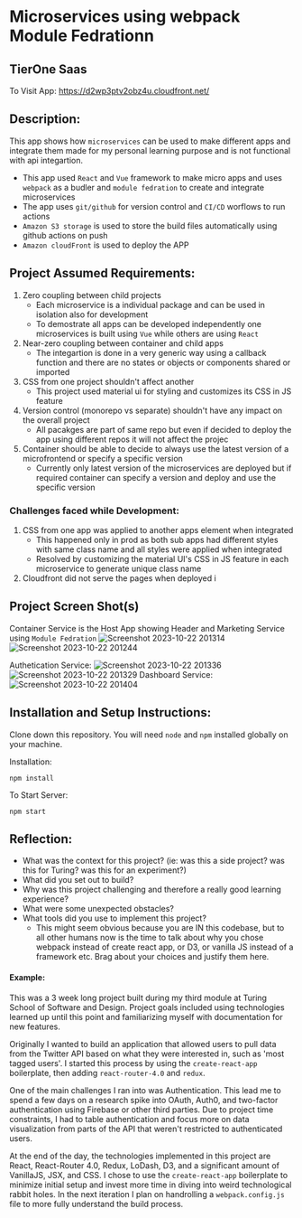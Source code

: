 # Microservices using webpack Module Fedrationn

## TierOne Saas 
To Visit App:
https://d2wp3ptv2obz4u.cloudfront.net/ 

## Description:
This app shows how `microservices` can be used to make different apps and integrate them made for my personal  learning purpose and is not functional with api integartion.
* This app used `React` and `Vue` framework to make micro apps and uses `webpack` as a budler and `module fedration` to create and integrate microservices
* The app uses `git/github` for version control and `CI/CD` worflows to run actions
* `Amazon S3 storage` is used to store the build files automatically using github actions on push
* `Amazon cloudFront` is used to deploy the APP

## Project Assumed Requirements:
1. Zero coupling between child projects
   - Each microservice is a individual package and can be used in isolation also for development
   -  To demostrate all apps can be developed independently one microservices  is built using `Vue` while others are using `React`
2. Near-zero coupling between container and child apps
   - The integartion is done in a very generic way using a callback function and there are no states or objects or components shared or imported
3. CSS from one project shouldn't affect another
   - This project used material ui for styling and customizes its CSS in JS feature  
4. Version control (monorepo vs separate) shouldn't have any impact on the overall project
   - All pacakges are part of same repo but even if decided to deploy the app using different repos it will not affect the projec
5. Container should be able to decide to always use the latest version of a microfrontend or specify a specific version
    - Currently only latest version of the microservices are deployed  but if required container can specify a version and deploy and use the specific version 

### Challenges faced while Development:
1. CSS from one app was applied to another apps element when integrated
   - This happened only in prod as both sub apps had different styles with same class name and all styles were applied when integrated 
   - Resolved by customizing the material UI's CSS in JS feature in each microservice to generate unique class name
2.  Cloudfront did not serve the pages when deployed i

## Project Screen Shot(s)
Container Service is the Host App showing Header and Marketing Service using `Module Fedration`
![Screenshot 2023-10-22 201314](https://github.com/legendvi/module_fedration_tierOneSaas/assets/41253273/5e6dcb2b-ec49-476b-a95d-a3f32f41efdc)
![Screenshot 2023-10-22 201244](https://github.com/legendvi/module_fedration_tierOneSaas/assets/41253273/525b8084-26e2-4bf6-8c0d-2ca4dc012d5b)

Authetication Service:
![Screenshot 2023-10-22 201336](https://github.com/legendvi/module_fedration_tierOneSaas/assets/41253273/5e9f551d-ce22-4a07-9bf7-faf535b1db7e)
![Screenshot 2023-10-22 201329](https://github.com/legendvi/module_fedration_tierOneSaas/assets/41253273/dffd7ea4-8734-4526-bce3-6dba119557b9)
Dashboard Service:
![Screenshot 2023-10-22 201404](https://github.com/legendvi/module_fedration_tierOneSaas/assets/41253273/585bd5ef-6e4a-4360-ad63-11059c69ff7f)

## Installation and Setup Instructions:
  
Clone down this repository. You will need `node` and `npm` installed globally on your machine.  

Installation:

`npm install`  

To Start Server:

`npm start`  

## Reflection:

  - What was the context for this project? (ie: was this a side project? was this for Turing? was this for an experiment?)
  - What did you set out to build?
  - Why was this project challenging and therefore a really good learning experience?
  - What were some unexpected obstacles?
  - What tools did you use to implement this project?
      - This might seem obvious because you are IN this codebase, but to all other humans now is the time to talk about why you chose webpack instead of create react app, or D3, or vanilla JS instead of a framework etc. Brag about your choices and justify them here.  

#### Example:  

This was a 3 week long project built during my third module at Turing School of Software and Design. Project goals included using technologies learned up until this point and familiarizing myself with documentation for new features.  

Originally I wanted to build an application that allowed users to pull data from the Twitter API based on what they were interested in, such as 'most tagged users'. I started this process by using the `create-react-app` boilerplate, then adding `react-router-4.0` and `redux`.  

One of the main challenges I ran into was Authentication. This lead me to spend a few days on a research spike into OAuth, Auth0, and two-factor authentication using Firebase or other third parties. Due to project time constraints, I had to table authentication and focus more on data visualization from parts of the API that weren't restricted to authenticated users.

At the end of the day, the technologies implemented in this project are React, React-Router 4.0, Redux, LoDash, D3, and a significant amount of VanillaJS, JSX, and CSS. I chose to use the `create-react-app` boilerplate to minimize initial setup and invest more time in diving into weird technological rabbit holes. In the next iteration I plan on handrolling a `webpack.config.js` file to more fully understand the build process.
